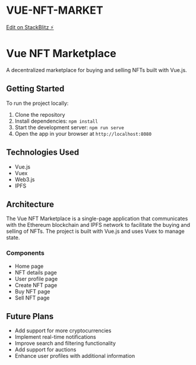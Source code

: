 # VUE-NFT-MARKET

[Edit on StackBlitz ⚡️](https://stackblitz.com/edit/vue-ezmrln)

# Vue NFT Marketplace

A decentralized marketplace for buying and selling NFTs built with Vue.js.

## Getting Started

To run the project locally:

1. Clone the repository
2. Install dependencies: `npm install`
3. Start the development server: `npm run serve`
4. Open the app in your browser at `http://localhost:8080`

## Technologies Used

- Vue.js
- Vuex
- Web3.js
- IPFS

## Architecture

The Vue NFT Marketplace is a single-page application that communicates with the Ethereum blockchain and IPFS network to facilitate the buying and selling of NFTs. The project is built with Vue.js and uses Vuex to manage state.

### Components

- Home page
- NFT details page
- User profile page
- Create NFT page
- Buy NFT page
- Sell NFT page

## Future Plans

- Add support for more cryptocurrencies
- Implement real-time notifications
- Improve search and filtering functionality
- Add support for auctions
- Enhance user profiles with additional information
